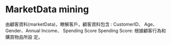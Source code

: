 # MarketData mining
由顧客資料(marketData)，瞭解客戶，顧客資料包含 : CustomerID、 Age、 Gender、Annual Income、 Spending Score Spending Score: 根據顧客行為和購買物品所設
定。
